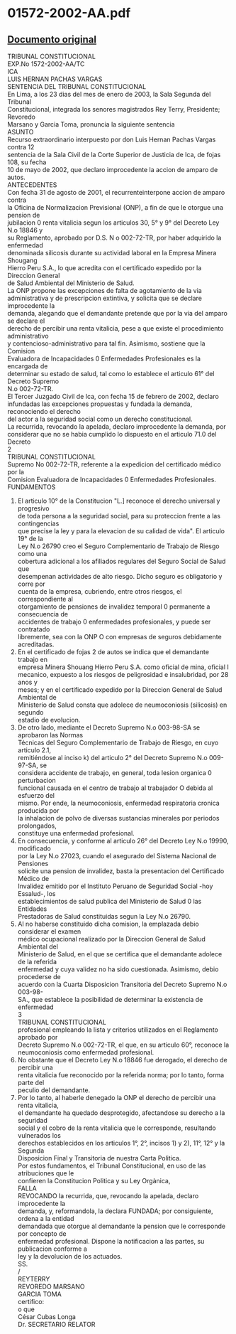 
01572-2002-AA.pdf
=================
  
[Documento original](https://tc.gob.pe/jurisprudencia/2003/01572-2002-AA.pdf)  
---  
TRIBUNAL CONSTITUCIONAL  
EXP.No 1572-2002-AA/TC  
ICA  
LUIS HERNAN PACHAS VARGAS  
SENTENCIA DEL TRIBUNAL CONSTITUCIONAL  
En Lima, a los 23 dias del mes de enero de 2003, la Sala Segunda del Tribunal  
Constitucional, integrada los senores magistrados Rey Terry, Presidente; Revoredo  
Marsano y Garcia Toma, pronuncia la siguiente sentencia  
ASUNTO  
Recurso extraordinario interpuesto por don Luis Hernan Pachas Vargas contra 12  
sentencia de la Sala Civil de la Corte Superior de Justicia de Ica, de fojas 108, su fecha  
10 de mayo de 2002, que declaro improcedente la accion de amparo de autos.  
ANTECEDENTES  
Con fecha 31 de agosto de 2001, el recurrenteinterpone accion de amparo contra  
la Oficina de Normalizacion Previsional (ONP), a fin de que le otorgue una pension de  
jubilacion 0 renta vitalicia segun los articulos 30, 5° y 9° del Decreto Ley N.o 18846 y  
su Reglamento, aprobado por D.S. N o 002-72-TR, por haber adquirido la enfermedad  
denominada silicosis durante su actividad laboral en la Empresa Minera Shougang  
Hierro Peru S.A., lo que acredita con el certificado expedido por la Direccion General  
de Salud Ambiental del Ministerio de Salud.  
La ONP propone las excepciones de falta de agotamiento de la via  
administrativa y de prescripcion extintiva, y solicita que se declare improcedente la  
demanda, alegando que el demandante pretende que por la via del amparo se declare el  
derecho de percibir una renta vitalicia, pese a que existe el procedimiento administrativo  
y contencioso-administrativo para tal fin. Asimismo, sostiene que la Comision  
Evaluadora de Incapacidades 0 Enfermedades Profesionales es la encargada de  
determinar su estado de salud, tal como lo establece el articulo 61° del Decreto Supremo  
N.o 002-72-TR.  
El Tercer Juzgado Civil de Ica, con fecha 15 de febrero de 2002, declaro  
infundadas las excepciones propuestas y fundada la demanda, reconociendo el derecho  
del actor a la seguridad social como un derecho constitucional.  
La recurrida, revocando la apelada, declaro improcedente la demanda, por  
considerar que no se habia cumplido lo dispuesto en el articulo 71.0 del Decreto  
2  
TRIBUNAL CONSTITUCIONAL  
Supremo No 002-72-TR, referente a la expedicion del certificado médico por la  
Comision Evaluadora de Incapacidades 0 Enfermedades Profesionales.  
FUNDAMENTOS  
1. El articulo 10° de la Constitucion "L.] reconoce el derecho universal y progresivo  
de toda persona a la seguridad social, para su proteccion frente a las contingencias  
que precise la ley y para la elevacion de su calidad de vida". El articulo 19° de la  
Ley N.o 26790 creo el Seguro Complementario de Trabajo de Riesgo como una  
cobertura adicional a los afiliados regulares del Seguro Social de Salud que  
desempenan actividades de alto riesgo. Dicho seguro es obligatorio y corre por  
cuenta de la empresa, cubriendo, entre otros riesgos, el correspondiente al  
otorgamiento de pensiones de invalidez temporal 0 permanente a consecuencia de  
accidentes de trabajo 0 enfermedades profesionales, y puede ser contratado  
libremente, sea con la ONP O con empresas de seguros debidamente acreditadas.  
2. En el certificado de fojas 2 de autos se indica que el demandante trabajo en  
empresa Minera Shouang Hierro Peru S.A. como oficial de mina, oficial I  
mecanico, expuesto a los riesgos de peligrosidad e insalubridad, por 28 anos y  
meses; y en el certificado expedido por la Direccion General de Salud Ambiental de  
Ministerio de Salud consta que adolece de neumoconiosis (silicosis) en segundo  
estadio de evolucion.  
3. De otro lado, mediante el Decreto Supremo N.o 003-98-SA se aprobaron las Normas  
Técnicas del Seguro Complementario de Trabajo de Riesgo, en cuyo articulo 2.1,  
remitiéndose al inciso k) del articulo 2° del Decreto Supremo N.o 009-97-SA, se  
considera accidente de trabajo, en general, toda lesion organica 0 perturbacion  
funcional causada en el centro de trabajo al trabajador O debida al esfuerzo del  
mismo. Por ende, la neumoconiosis, enfermedad respiratoria cronica producida por  
la inhalacion de polvo de diversas sustancias minerales por periodos prolongados,  
constituye una enfermedad profesional.  
4. En consecuencia, y conforme al articulo 26° del Decreto Ley N.o 19990, modificado  
por la Ley N.o 27023, cuando el asegurado del Sistema Nacional de Pensiones  
solicite una pension de invalidez, basta la presentacion del Certificado Médico de  
Invalidez emitido por el Instituto Peruano de Seguridad Social -hoy Essalud-, los  
establecimientos de salud publica del Ministerio de Salud 0 las Entidades  
Prestadoras de Salud constituidas segun la Ley N.o 26790.  
5. Al no haberse constituido dicha comision, la emplazada debio considerar el examen  
médico ocupacional realizado por la Direccion General de Salud Ambiental del  
Ministerio de Salud, en el que se certifica que el demandante adolece de la referida  
enfermedad y cuya validez no ha sido cuestionada. Asimismo, debio procederse de  
acuerdo con la Cuarta Disposicion Transitoria del Decreto Supremo N.o 003-98-  
SA., que establece la posibilidad de determinar la existencia de enfermedad  
3  
TRIBUNAL CONSTITUCIONAL  
profesional empleando la lista y criterios utilizados en el Reglamento aprobado por  
Decreto Supremo N.o 002-72-TR, el que, en su articulo 60°, reconoce la  
neumoconiosis como enfermedad profesional.  
6. No obstante que el Decreto Ley N.o 18846 fue derogado, el derecho de percibir una  
renta vitalicia fue reconocido por la referida norma; por lo tanto, forma parte del  
peculio del demandante.  
7. Por lo tanto, al haberle denegado la ONP el derecho de percibir una renta vitalicia,  
el demandante ha quedado desprotegido, afectandose su derecho a la seguridad  
social y el cobro de la renta vitalicia que le corresponde, resultando vulnerados los  
derechos establecidos en los articulos 1°, 2°, incisos 1) y 2), 11°, 12° y la Segunda  
Disposicion Final y Transitoria de nuestra Carta Politica.  
Por estos fundamentos, el Tribunal Constitucional, en uso de las atribuciones que le  
confieren la Constitucion Politica y su Ley Orgànica,  
FALLA  
REVOCANDO la recurrida, que, revocando la apelada, declaro improcedente la  
demanda, y, reformandola, la declara FUNDADA; por consiguiente, ordena a la entidad  
demandada que otorgue al demandante la pension que le corresponde por concepto de  
enfermedad profesional. Dispone la notificacion a las partes, su publicacion conforme a  
ley y la devolucion de los actuados.  
SS.  
/  
REYTERRY  
REVOREDO MARSANO  
GARCIA TOMA  
certifico:  
o que  
César Cubas Longa  
Dr. SECRETARIO RELATOR